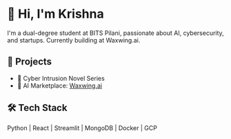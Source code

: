 # 👋 Hi, I'm Krishna

I'm a dual-degree student at BITS Pilani, passionate about AI, cybersecurity, and startups. Currently building at Waxwing.ai.

## 🚀 Projects
- 🔐 Cyber Intrusion Novel Series
- 🧠 AI Marketplace: [Waxwing.ai](https://waxwing.ai)

## 🛠 Tech Stack
Python | React | Streamlit | MongoDB | Docker | GCP 



